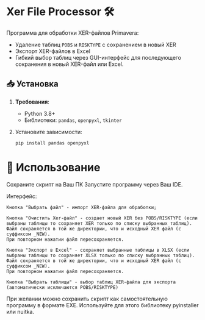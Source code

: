 # Xer File Processor 🛠️

Программа для обработки XER-файлов Primavera:
- Удаление таблиц `POBS` и `RISKTYPE` с сохранением в новый XER
- Экспорт XER-файлов в Excel
- Гибкий выбор таблиц через GUI-интерфейс для последующего сокранения в новый XER-файл или Excel.


## 📥 Установка

1. **Требования**:
   - Python 3.8+
   - Библиотеки: `pandas`, `openpyxl`, `tkinter`

2. Установите зависимости:
   ```bash
   pip install pandas openpyxl
   
# 🚀 Использование

Сохраните скрипт на Ваш ПК
Запустите программу через Ваш IDE.

Интерфейс:

	Кнопка "Выбрать файл" - импорт XER-файла для обработки;
	
	Кнопка "Очистить Xer-файл" - создает новый XER без POBS/RISKTYPE (если выбраны таблицы то сохраняет XER только по списку выбранных таблиц).
	Файл сохраняется в той же директории, что и исходный XER файл (с суффиксом _NEW).
	При повторном нажатии файл пересохраняется.

	Кнопка "Экспорт в Excel" - сохраняет выбранные таблицы в XLSX (если выбраны таблицы то сохраняет XLSX только по списку выбранных таблиц).
	Файл сохраняется в той же директории, что и исходный XER файл (с суффиксом _NEW).
	При повторном нажатии файл пересохраняется.

	Кнопка "Выбрать таблицы" - выбор таблиц XER-файла для экспорта (автоматически исключаются POBS/RISKTYPE)

	
При желании можно сохранить скрипт как самостоятельную программу в формате EXE. Используйте для этого библиотеку pyinstaller или nuitka.